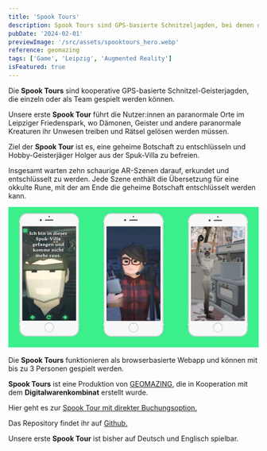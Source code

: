 ```yaml
---
title: 'Spook Tours'
description: Spook Tours sind GPS-basierte Schnitzeljagden, bei denen du gruselige AR-Orte entdeckst. Die erste Tour kann im Leipziger Friedenspark gespielt werden. Spook Tours ist eine Produktion von Geomazing in Kooperation mit dem Digitalwarenkombinat.
pubDate: '2024-02-01'
previewImage: '/src/assets/spooktours_hero.webp'
reference: geomazing
tags: ['Game', 'Leipzig', 'Augmented Reality']
isFeatured: true
---
```


Die **Spook Tours** sind kooperative GPS-basierte Schnitzel-Geisterjagden, die einzeln oder als Team gespielt werden können.

Unsere erste **Spook Tour** führt die Nutzer:innen an paranormale Orte im Leipziger Friedenspark, wo Dämonen, Geister und andere paranormale Kreaturen ihr Unwesen treiben und Rätsel gelösen werden müssen.

Ziel der **Spook Tour** ist es, eine geheime Botschaft zu entschlüsseln und Hobby-Geisterjäger Holger aus der Spuk-Villa zu befreien.

Insgesamt warten zehn schaurige AR-Szenen darauf, erkundet und entschlüsselt zu werden.
Jede Szene enthält die Übersetzung für eine okkulte Rune, mit der am Ende die geheime Botschaft entschlüsselt werden kann.

![Spook Tours](../../assets/spooktours1.webp)

Die **Spook Tours** funktionieren als browserbasierte Webapp und können mit bis zu 3 Personen gespielt werden.

**Spook Tours** ist eine Produktion von [GEOMAZING](https://geomazing.com/), die in Kooperation mit dem **Digitalwarenkombinat** erstellt wurde.

Hier geht es zur [Spook Tour mit direkter Buchungsoption.](https://www.gregorassfalg.de/spooktour/)

Das Repository findet ihr auf [Github.](https://github.com/digitalwarenkombinat/ghosthunt)

Unsere erste **Spook Tour** ist bisher auf Deutsch und Englisch spielbar.
